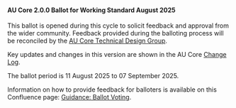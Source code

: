 <div class="note-to-balloters" markdown="1">

#### AU Core 2.0.0 Ballot for Working Standard August 2025

This ballot is opened during this cycle to solicit feedback and approval from the wider community. Feedback provided during the balloting process will be reconciled by the [AU Core Technical Design Group](https://confluence.hl7.org/display/HAFWG/HL7+Australia+-+AU+Core+Technical+Design+Group+Home).

Key updates and changes in this version are shown in the AU Core [Change Log](changes.html).

The ballot period is 11 August 2025 to 07 September 2025.

Information on how to provide feedback for balloters is available on this Confluence page: [Guidance: Ballot Voting](https://confluence.hl7.org/display/HA/Guidance%3A+Ballot+Voting).
  
</div><!-- note-to-balloters -->